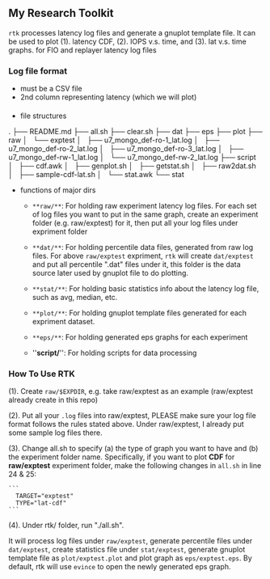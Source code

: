 ## My Research Toolkit ##

``rtk`` processes latency log files and generate a gnuplot template file. It can
be used to plot (1). latency CDF, (2). IOPS v.s. time, and (3). lat v.s. time graphs. for
FIO and replayer latency log files

### Log file format
- must be a CSV file
- 2nd column representing latency (which we will plot)

####

- file structures

.
├── README.md
├── all.sh
├── clear.sh
├── dat
├── eps
├── plot
├── raw
│   └── exptest
│       ├── u7_mongo_def-ro-1_lat.log
│       ├── u7_mongo_def-ro-2_lat.log
│       ├── u7_mongo_def-ro-3_lat.log
│       ├── u7_mongo_def-rw-1_lat.log
│       └── u7_mongo_def-rw-2_lat.log
├── script
│   ├── cdf.awk
│   ├── genplot.sh
│   ├── getstat.sh
│   ├── raw2dat.sh
│   ├── sample-cdf-lat.sh
│   └── stat.awk
└── stat

- functions of major dirs

  - ``**raw/**``: For holding raw experiment latency log files. For each set of log
    files you want to put in the same graph, create an experiment folder (e.g.
    raw/exptest) for it, then put all your log files under expriment folder

  - ``**dat/**``: For holding percentile data files, generated from raw log files.
    For above ``raw/exptest`` expriment, ``rtk`` will create ``dat/exptest``
    and put all percentile ".dat" files under it, this folder is the data
    source later used by gnuplot file to do plotting.

  - ``**stat/**``: For holding basic statistics info about the latency log
    file, such as avg, median, etc.

  - ``**plot/**``: For holding gnuplot template files generated for each
    expriment dataset.

  - ``**eps/**``: For holding generated eps graphs for each experiment

  - ''**script/**'': For holding scripts for data processing


### How To Use RTK ###

  (1). Create ``raw/$EXPDIR``, e.g. take raw/exptest as an example (raw/exptest
  already create in this repo)

  (2). Put all your ``.log`` files into raw/exptest, PLEASE make sure your log
  file format follows the rules stated above. Under raw/exptest, I already put
  some sample log files there.

  (3). Change all.sh to specify (a) the type of graph you want to have and (b)
  the experiment folder name. Specifically, if you want to plot **CDF** for **raw/exptest**
  experiment folder, make the following changes in ``all.sh`` in line 24 & 25:

    ```
      TARGET="exptest"
      TYPE="lat-cdf"
    ```

  (4). Under rtk/ folder, run "./all.sh". 
  
  It will process log files under ``raw/exptest``, generate percentile files
  under ``dat/exptest``, create statistics file under ``stat/exptest``,
  generate gnuplot template file as ``plot/exptest.plot`` and plot graph as
  ``eps/exptest.eps``. By default, rtk will use ``evince`` to open the newly
  generated eps graph.
